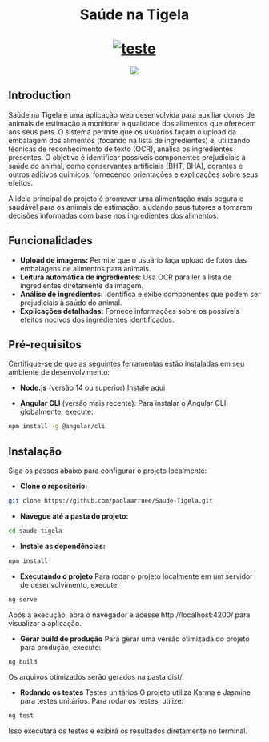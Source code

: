<div align="center">
  <h1 align="center">
    Saúde na Tigela
    <br />
    <br />
    <a href="https://docusaurus.io">
      <img  alt="teste">
    </a>
  </h1>
</div>

<p align="center">
   <img src="http://img.shields.io/static/v1?label=STATUS&message=EM%20DESENVOLVIMENTO&color=RED&style=for-the-badge" #vitrinedev/>
</p>

## Introduction

Saúde na Tigela é uma aplicação web desenvolvida para auxiliar donos de animais de estimação a monitorar a qualidade dos alimentos que oferecem aos seus pets. O sistema permite que os usuários façam o upload da embalagem dos alimentos (focando na lista de ingredientes) e, utilizando técnicas de reconhecimento de texto (OCR), analisa os ingredientes presentes. O objetivo é identificar possíveis componentes prejudiciais à saúde do animal, como conservantes artificiais (BHT, BHA), corantes e outros aditivos químicos, fornecendo orientações e explicações sobre seus efeitos.

A ideia principal do projeto é promover uma alimentação mais segura e saudável para os animais de estimação, ajudando seus tutores a tomarem decisões informadas com base nos ingredientes dos alimentos.



## Funcionalidades

- **Upload de imagens:** Permite que o usuário faça upload de fotos das embalagens de alimentos para animais.
- **Leitura automática de ingredientes**: Usa OCR para ler a lista de ingredientes diretamente da imagem.
- **Análise de ingredientes:** Identifica e exibe componentes que podem ser prejudiciais à saúde do animal.
- **Explicações detalhadas:** Fornece informações sobre os possíveis efeitos nocivos dos ingredientes identificados.

## Pré-requisitos

Certifique-se de que as seguintes ferramentas estão instaladas em seu ambiente de desenvolvimento:

- **Node.js** (versão 14 ou superior) [Instale aqui](https://nodejs.org/)

- **Angular CLI** (versão mais recente): Para instalar o Angular CLI globalmente, execute:

```bash
npm install -g @angular/cli
```

## Instalação

Siga os passos abaixo para configurar o projeto localmente:

- **Clone o repositório:**
```bash
git clone https://github.com/paolaarruee/Saude-Tigela.git
```

- **Navegue até a pasta do projeto:**
```bash
cd saude-tigela
```

- **Instale as dependências:**
```bash
npm install
```

- **Executando o projeto**
Para rodar o projeto localmente em um servidor de desenvolvimento, execute:

```bash
ng serve
```
Após a execução, abra o navegador e acesse http://localhost:4200/ para visualizar a aplicação.

- **Gerar build de produção**
Para gerar uma versão otimizada do projeto para produção, execute:

```bash
ng build
```
Os arquivos otimizados serão gerados na pasta dist/.

- **Rodando os testes**
Testes unitários
O projeto utiliza Karma e Jasmine para testes unitários. Para rodar os testes, utilize:
```bash
ng test
```
Isso executará os testes e exibirá os resultados diretamente no terminal.


